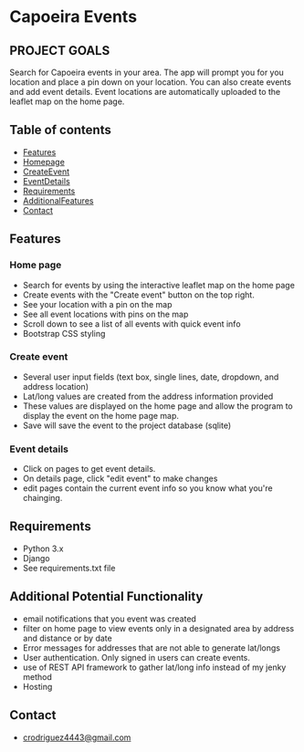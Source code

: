 # Capoeira Events

## PROJECT GOALS
Search for Capoeira events in your area. The app will prompt you for you location and place a pin down on your location. You can also create events and add event details. Event locations are automatically uploaded to the leaflet map on the home page.

## Table of contents
- [Features](#features)
- [Homepage](#home-page)
- [CreateEvent](#create-event)
- [EventDetails](#event-details)
- [Requirements](#requirements)
- [AdditionalFeatures](#additional-potential-functionality)
- [Contact](#contact)

## Features

### Home page
- Search for events by using the interactive leaflet map on the home page
- Create events with the "Create event" button on the top right.
- See your location with a pin on the map
- See all event locations with pins on the map
- Scroll down to see a list of all events with quick event info
- Bootstrap CSS styling
### Create event
- Several user input fields (text box, single lines, date, dropdown, and address location)
- Lat/long values are created from the address information provided
- These values are displayed on the home page and allow the program to display the event on the home page map.
- Save will save the event to the project database (sqlite)
### Event details
- Click on pages to get event details.
- On details page, click "edit event" to make changes
- edit pages contain the current event info so you know what you're chainging. 

## Requirements
- Python 3.x
- Django
- See requirements.txt file

## Additional Potential Functionality
- email notifications that you event was created
- filter on home page to view events only in a designated area by address and distance or by date
- Error messages for addresses that are not able to generate lat/longs
- User authentication. Only signed in users can create events. 
- use of REST API framework to gather lat/long info instead of my jenky method
- Hosting

## Contact
- crodriguez4443@gmail.com
